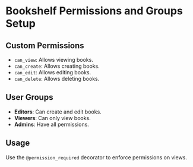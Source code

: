 # Bookshelf Permissions and Groups Setup

## Custom Permissions
- `can_view`: Allows viewing books.
- `can_create`: Allows creating books.
- `can_edit`: Allows editing books.
- `can_delete`: Allows deleting books.

## User Groups
- **Editors**: Can create and edit books.
- **Viewers**: Can only view books.
- **Admins**: Have all permissions.

## Usage
Use the `@permission_required` decorator to enforce permissions on views.
